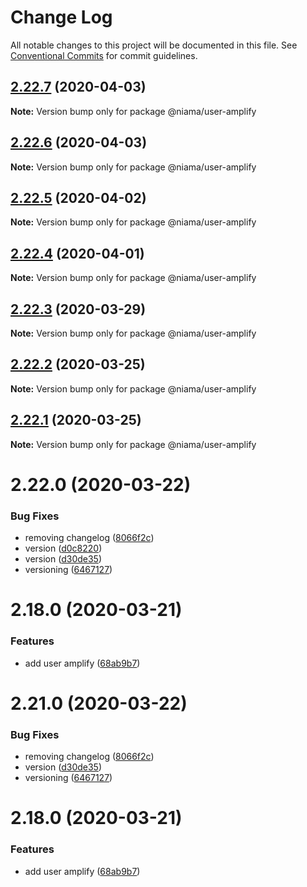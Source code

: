 # Change Log

All notable changes to this project will be documented in this file.
See [Conventional Commits](https://conventionalcommits.org) for commit guidelines.

## [2.22.7](https://github.com/niama-strategies/niama/compare/@niama/user-amplify@2.22.6...@niama/user-amplify@2.22.7) (2020-04-03)

**Note:** Version bump only for package @niama/user-amplify





## [2.22.6](https://github.com/niama-strategies/niama/compare/@niama/user-amplify@2.22.5...@niama/user-amplify@2.22.6) (2020-04-03)

**Note:** Version bump only for package @niama/user-amplify





## [2.22.5](https://github.com/niama-strategies/niama/compare/@niama/user-amplify@2.22.4...@niama/user-amplify@2.22.5) (2020-04-02)

**Note:** Version bump only for package @niama/user-amplify





## [2.22.4](https://github.com/niama-strategies/niama/compare/@niama/user-amplify@2.22.3...@niama/user-amplify@2.22.4) (2020-04-01)

**Note:** Version bump only for package @niama/user-amplify





## [2.22.3](https://github.com/niama-strategies/niama/compare/@niama/user-amplify@2.22.2...@niama/user-amplify@2.22.3) (2020-03-29)

**Note:** Version bump only for package @niama/user-amplify





## [2.22.2](https://github.com/niama-strategies/niama/compare/@niama/user-amplify@2.22.1...@niama/user-amplify@2.22.2) (2020-03-25)

**Note:** Version bump only for package @niama/user-amplify





## [2.22.1](https://github.com/niama-strategies/niama/compare/@niama/user-amplify@2.22.0...@niama/user-amplify@2.22.1) (2020-03-25)

**Note:** Version bump only for package @niama/user-amplify





# 2.22.0 (2020-03-22)


### Bug Fixes

* removing changelog ([8066f2c](https://github.com/niama-strategies/niama/commit/8066f2c143a8e93600d5dab4ab313501e81f7a82))
* version ([d0c8220](https://github.com/niama-strategies/niama/commit/d0c822081680fe0106ebe9b8dd30ce769d102759))
* version ([d30de35](https://github.com/niama-strategies/niama/commit/d30de355da29ccd03916cddcd532e543e5906d0d))
* versioning ([6467127](https://github.com/niama-strategies/niama/commit/6467127550c6c1bfbc0d43ab4d83906695d9d732))



# 2.18.0 (2020-03-21)


### Features

* add user amplify ([68ab9b7](https://github.com/niama-strategies/niama/commit/68ab9b7c882c685254676ad9184a639a57d81386))





# 2.21.0 (2020-03-22)


### Bug Fixes

* removing changelog ([8066f2c](https://github.com/niama-strategies/niama/commit/8066f2c143a8e93600d5dab4ab313501e81f7a82))
* version ([d30de35](https://github.com/niama-strategies/niama/commit/d30de355da29ccd03916cddcd532e543e5906d0d))
* versioning ([6467127](https://github.com/niama-strategies/niama/commit/6467127550c6c1bfbc0d43ab4d83906695d9d732))



# 2.18.0 (2020-03-21)


### Features

* add user amplify ([68ab9b7](https://github.com/niama-strategies/niama/commit/68ab9b7c882c685254676ad9184a639a57d81386))
